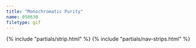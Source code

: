 ```yaml
---
title: "Monochromatic Purity"
name: 050630
filetype: gif
---
```


{% include "partials/strip.html" %}
{% include "partials/nav-strips.html" %}